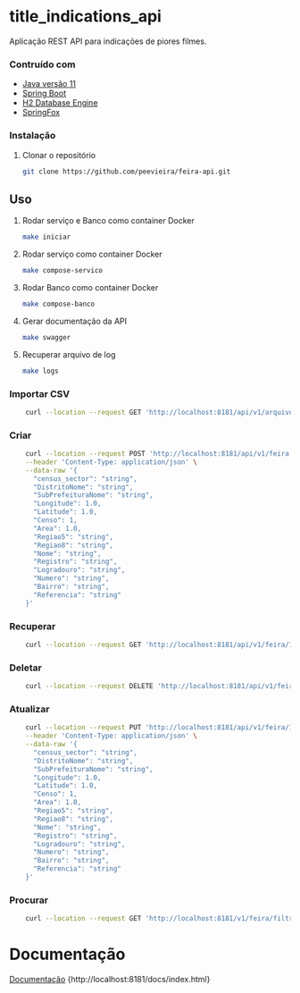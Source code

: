 # title_indications_api

Aplicação REST API para indicações de piores filmes.

### Contruído com

* [Java versão 11](https://www.java.com/pt-BR/)
* [Spring Boot](https://spring.io/projects/spring-boot)
* [H2 Database Engine](https://www.h2database.com/html/main.html)
* [SpringFox](https://springfox.github.io/springfox/)

### Instalação

1. Clonar o repositório
   ```sh
   git clone https://github.com/peevieira/feira-api.git
   ```
## Uso

1. Rodar serviço e Banco como container Docker
   ```sh
   make iniciar
   ```
2. Rodar serviço como container Docker
   ```sh
   make compose-servico
   ```   
3. Rodar Banco como container Docker
   ```sh
   make compose-banco
   ```    
4. Gerar documentação da API
   ```sh
   make swagger
   ```     
5. Recuperar arquivo de log
   ```sh
   make logs
   ```   
### Importar CSV

```sh 
    curl --location --request GET 'http://localhost:8181/api/v1/arquivo/'
```
   
### Criar

```sh 
    curl --location --request POST 'http://localhost:8181/api/v1/feira' \
    --header 'Content-Type: application/json' \
    --data-raw '{
      "census_sector": "string",
      "DistritoNome": "string",
      "SubPrefeituraNome": "string",
      "Longitude": 1.0,
      "Latitude": 1.0,
      "Censo": 1,
      "Area": 1.0,
      "Regiao5": "string",
      "Regiao8": "string",
      "Nome": "string",
      "Registro": "string",
      "Logradouro": "string",
      "Numero": "string",
      "Bairro": "string",
      "Referencia": "string"
    }'  
```

### Recuperar

```sh 
    curl --location --request GET 'http://localhost:8181/api/v1/feira/1'
```

### Deletar

```sh 
    curl --location --request DELETE 'http://localhost:8181/api/v1/feira/1'
```

### Atualizar

```sh 
    curl --location --request PUT 'http://localhost:8181/api/v1/feira/1' \
    --header 'Content-Type: application/json' \
    --data-raw '{
      "census_sector": "string",
      "DistritoNome": "string",
      "SubPrefeituraNome": "string",
      "Longitude": 1.0,
      "Latitude": 1.0,
      "Censo": 1,
      "Area": 1.0,
      "Regiao5": "string",
      "Regiao8": "string",
      "Nome": "string",
      "Registro": "string",
      "Logradouro": "string",
      "Numero": "string",
      "Bairro": "string",
      "Referencia": "string"
    }'
```

### Procurar
```sh 
    curl --location --request GET 'http://localhost:8181/v1/feira/filtro/nome/string'
```
# Documentação

[Documentação](http://localhost:8181/docs/index.html) {http://localhost:8181/docs/index.html}
